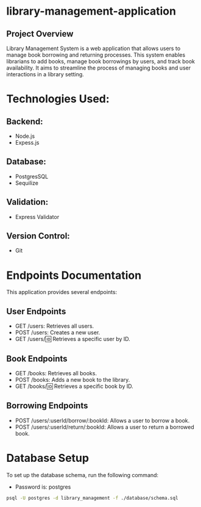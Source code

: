 # library-management-application
 
## Project Overview
Library Management System is a web application that allows users to manage book borrowing and returning processes. This system enables librarians to add books, manage book borrowings by users, and track book availability. It aims to streamline the process of managing books and user interactions in a library setting.



# Technologies Used:
## Backend:
- Node.js
- Expess.js 

## Database:
- PostgresSQL
- Sequilize

## Validation:
- Express Validator

## Version Control: 
- Git


# Endpoints Documentation
This application provides several endpoints:

## User Endpoints
- GET /users: Retrieves all users.
- POST /users: Creates a new user.
- GET /users/:id: Retrieves a specific user by ID.
## Book Endpoints
- GET /books: Retrieves all books.
- POST /books: Adds a new book to the library.
- GET /books/:id: Retrieves a specific book by ID.
## Borrowing Endpoints
- POST /users/:userId/borrow/:bookId: Allows a user to borrow a book.
- POST /users/:userId/return/:bookId: Allows a user to return a borrowed book.


# Database Setup
To set up the database schema, run the following command:
- Password is: postgres
```bash
psql -U postgres -d library_management -f ./database/schema.sql

